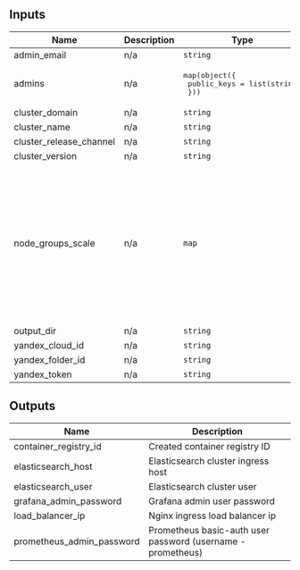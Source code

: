 ## Inputs

| Name | Description | Type | Default | Required |
|------|-------------|------|---------|:-----:|
| admin\_email | n/a | `string` | n/a | yes |
| admins | n/a | <pre>map(object({<br>    public_keys = list(string)<br>  }))</pre> | n/a | yes |
| cluster\_domain | n/a | `string` | n/a | yes |
| cluster\_name | n/a | `string` | n/a | yes |
| cluster\_release\_channel | n/a | `string` | `"STABLE"` | no |
| cluster\_version | n/a | `string` | `"1.15"` | no |
| node\_groups\_scale | n/a | `map` | <pre>{<br>  "nfs": {<br>    "fixed_scale": 1<br>  },<br>  "service": {<br>    "fixed_scale": 3<br>  },<br>  "web": {<br>    "auto_scale": {<br>      "initial": 3,<br>      "max": 3,<br>      "min": 3<br>    }<br>  }<br>}</pre> | no |
| output\_dir | n/a | `string` | `"output"` | no |
| yandex\_cloud\_id | n/a | `string` | n/a | yes |
| yandex\_folder\_id | n/a | `string` | n/a | yes |
| yandex\_token | n/a | `string` | n/a | yes |

## Outputs

| Name | Description |
|------|-------------|
| container\_registry\_id | Created container registry ID |
| elasticsearch\_host | Elasticsearch cluster ingress host |
| elasticsearch\_user | Elasticsearch cluster user |
| grafana\_admin\_password | Grafana admin user password |
| load\_balancer\_ip | Nginx ingress load balancer ip |
| prometheus\_admin\_password | Prometheus basic-auth user password (username - prometheus) |

